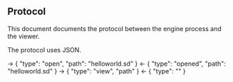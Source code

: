 ## Protocol

This document documents the protocol between the engine process and the viewer.

The protocol uses JSON.

-> { "type": "open", "path": "helloworld.sd" }
<- { "type": "opened", "path": "helloworld.sd" }
-> { "type": "view", "path" }
<- { "type": "" }
